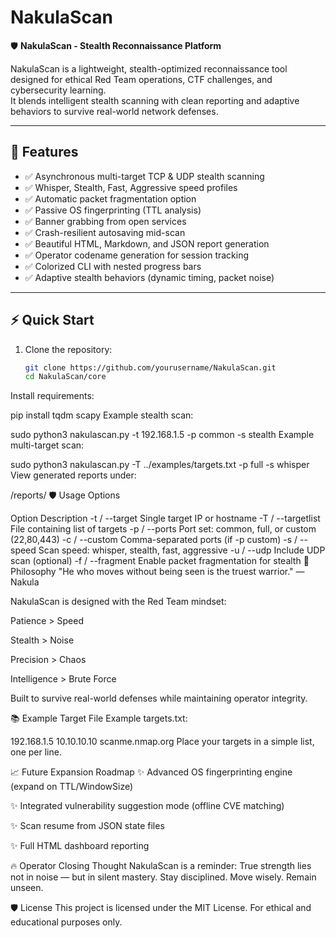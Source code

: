 # NakulaScan
🛡️ **NakulaScan - Stealth Reconnaissance Platform**

NakulaScan is a lightweight, stealth-optimized reconnaissance tool designed for ethical Red Team operations, CTF challenges, and cybersecurity learning.  
It blends intelligent stealth scanning with clean reporting and adaptive behaviors to survive real-world network defenses.

---

## 🌟 Features

- ✅ Asynchronous multi-target TCP & UDP stealth scanning
- ✅ Whisper, Stealth, Fast, Aggressive speed profiles
- ✅ Automatic packet fragmentation option
- ✅ Passive OS fingerprinting (TTL analysis)
- ✅ Banner grabbing from open services
- ✅ Crash-resilient autosaving mid-scan
- ✅ Beautiful HTML, Markdown, and JSON report generation
- ✅ Operator codename generation for session tracking
- ✅ Colorized CLI with nested progress bars
- ✅ Adaptive stealth behaviors (dynamic timing, packet noise)

---

## ⚡ Quick Start

1. Clone the repository:
   ```bash
   git clone https://github.com/yourusername/NakulaScan.git
   cd NakulaScan/core
Install requirements:

pip install tqdm scapy
Example stealth scan:

sudo python3 nakulascan.py -t 192.168.1.5 -p common -s stealth
Example multi-target scan:

sudo python3 nakulascan.py -T ../examples/targets.txt -p full -s whisper
View generated reports under:

/reports/
🛡️ Usage Options

Option	Description
-t / --target	Single target IP or hostname
-T / --targetlist	File containing list of targets
-p / --ports	Port set: common, full, or custom (22,80,443)
-c / --custom	Comma-separated ports (if -p custom)
-s / --speed	Scan speed: whisper, stealth, fast, aggressive
-u / --udp	Include UDP scan (optional)
-f / --fragment	Enable packet fragmentation for stealth
🧠 Philosophy
"He who moves without being seen is the truest warrior." — Nakula

NakulaScan is designed with the Red Team mindset:

Patience > Speed

Stealth > Noise

Precision > Chaos

Intelligence > Brute Force

Built to survive real-world defenses while maintaining operator integrity.

📚 Example Target File
Example targets.txt:


192.168.1.5
10.10.10.10
scanme.nmap.org
Place your targets in a simple list, one per line.

📈 Future Expansion Roadmap
✨ Advanced OS fingerprinting engine (expand on TTL/WindowSize)

✨ Integrated vulnerability suggestion mode (offline CVE matching)

✨ Scan resume from JSON state files

✨ Full HTML dashboard reporting

🔥 Operator Closing Thought
NakulaScan is a reminder:
True strength lies not in noise — but in silent mastery.
Stay disciplined. Move wisely. Remain unseen.

🛡️ License
This project is licensed under the MIT License.
For ethical and educational purposes only.



